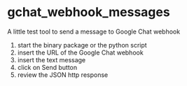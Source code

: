 # gchat_webhook_messages
A little test tool to send a message to Google Chat webhook

1. start the binary package or the python script
2. insert the URL of the Google Chat webhook
3. insert the text message
4. click on Send button
5. review the JSON http response
